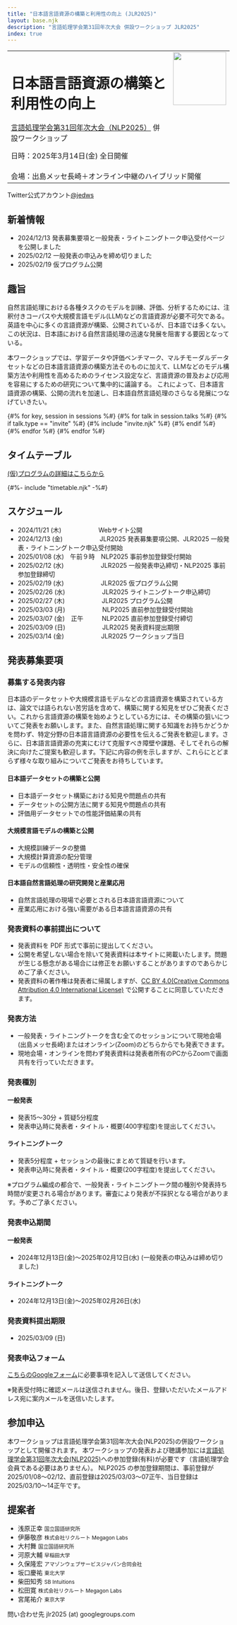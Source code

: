 ```yaml
---
title: "日本語言語資源の構築と利用性の向上 (JLR2025)"
layout: base.njk
description: "言語処理学会第31回年次大会 併設ワークショップ JLR2025"
index: true
---
```


<table><tr><td>
<h1>日本語言語資源の構築と利用性の向上</h1>
<a href="https://www.anlp.jp/nlp2025/">言語処理学会第31回年次大会（NLP2025）</a> 併設ワークショップ

日時：2025年3月14日(金) 全日開催
</td><td style="vertical-align:top;">
  <img src="https://jedworkshop.github.io/JLR2025/img/icon.png" style="width:120px;">  
</td>
</tr><tr><td colspan="2">
会場：出島メッセ長崎＋オンライン中継のハイブリッド開催  
</td></tr></table>

<div class="twitter_info">
  <div class="accoutn">Twitter公式アカウント<a href="https://twitter.com/jedws" target="_blank" rel="noreferrer">@jedws</a></div>
</div>

## 新着情報

<!--
- 2024/11/15 JLR2025公式Webサイトをオープンしました。
-->
- 2024/12/13 発表募集要項と一般発表・ライトニングトーク申込受付ページを公開しました
- 2025/02/12 一般発表の申込みを締め切りました
- 2025/02/19 仮プログラム公開
<!--
- 2025/02/28 本プログラム公開
- 2025/03/14 ワークショップは終了しました。たくさんのご参加、ありがとうございました。
- 2025/03/10 発表資料・プログラム最終版公開
-->

## 趣旨

自然言語処理における各種タスクのモデルを訓練、評価、分析するためには、注釈付きコーパスや大規模言語モデル(LLM)などの言語資源が必要不可欠である。
英語を中心に多くの言語資源が構築、公開されているが、日本語では多くない。
この状況は、日本語における自然言語処理の迅速な発展を阻害する要因となっている。

本ワークショップでは、学習データや評価ベンチマーク、マルチモーダルデータセットなどの日本語言語資源の構築方法そのものに加えて、LLMなどのモデル構築方法や利用性を高めるためのライセンス設定など、言語資源の普及および応用を容易にするための研究について集中的に議論する。
これによって、日本語言語資源の構築、公開の流れを加速し、日本語自然言語処理のさらなる発展につなげていきたい。

{#% for key, session in sessions %#}
{#% for talk in session.talks %#}
  {#% if talk.type == "invite" %#}
  {#% include "invite.njk" %#}
  {#% endif %#}
{#% endfor %#}
{#% endfor %#}

## タイムテーブル

[(仮)プログラムの詳細はこちらから](program)

{#%- include "timetable.njk" -%#}

## スケジュール

- <span class="expired">2024/11/21 (木)　　　　　　Webサイト公開</span>
- <span class="expired">2024/12/13 (金)　　　　　　JLR2025 発表募集要項公開、JLR2025 一般発表・ライトニングトーク申込受付開始</span>
- <span class="expired">2025/01/08 (水)　午前９時　NLP2025 事前参加登録受付開始</span>
- <span class="expired">2025/02/12 (水)　　　　　　JLR2025 一般発表申込締切・NLP2025 事前参加登録締切</span>
- <span class="expired">2025/02/19 (水)　　　　　　JLR2025 仮プログラム公開</span>
- 2025/02/26 (水)　　　　　　JLR2025 ライトニングトーク申込締切
- 2025/02/27 (木)　　　　　　JLR2025 プログラム公開
- 2025/03/03 (月)　　　　　　NLP2025 直前参加登録受付開始
- 2025/03/07 (金)　正午　　　NLP2025 直前参加登録受付締切
- 2025/03/09 (日)　　　　　　JLR2025 発表資料提出期限
- 2025/03/14 (金)　　　　　　JLR2025 ワークショップ当日

## 発表募集要項

### 募集する発表内容

日本語のデータセットや大規模言語モデルなどの言語資源を構築されている方は、論文では語られない苦労話を含めて、構築に関する知見をぜひご発表ください。これから言語資源の構築を始めようとしている方には、その構築の狙いについてご発表をお願いします。また、自然言語処理に関する知識をお持ちかどうかを問わず、特定分野の日本語言語資源の必要性を伝えるご発表を歓迎します。さらに、日本語言語資源の充実にむけて克服すべき障壁や課題、そしてそれらの解決に向けたご提案も歓迎します。下記に内容の例を示しますが、これらにとどまらず様々な取り組みについてご発表をお待ちしています。

#### 日本語データセットの構築と公開

- 日本語データセット構築における知見や問題点の共有
- データセットの公開方法に関する知見や問題点の共有
- 評価用データセットでの性能評価結果の共有

#### 大規模言語モデルの構築と公開

- 大規模訓練データの整備
- 大規模計算資源の配分管理
- モデルの信頼性・透明性・安全性の確保

#### 日本語自然言語処理の研究開発と産業応用

- 自然言語処理の現場で必要とされる日本語言語資源について
- 産業応用における強い需要がある日本語言語資源の共有

### 発表資料の事前提出について

- 発表資料を PDF 形式で事前に提出してください。
- 公開を希望しない場合を除いて発表資料は本サイトに掲載いたします。問題が生じる懸念がある場合には修正をお願いすることがありますのであらかじめご了承ください。
- 発表資料の著作権は発表者に帰属しますが、[CC BY 4.0(Creative Commons Attribution 4.0 International License)](https://creativecommons.org/licenses/by/4.0/deed.ja) で公開することに同意していただきます。

### 発表方法

- 一般発表・ライトニングトークを含む全てのセッションについて現地会場(出島メッセ長崎)またはオンライン(Zoom)のどちらからでも発表できます。
- 現地会場・オンラインを問わず発表資料は発表者所有のPCからZoomで画面共有を行っていただきます。

### 発表種別

#### 一般発表

- 発表15〜30分 + 質疑5分程度
- 発表申込時に発表者・タイトル・概要(400字程度)を提出してください。

#### ライトニングトーク

- 発表5分程度 + セッションの最後にまとめて質疑を行います。
- 発表申込時に発表者・タイトル・概要(200字程度)を提出してください。

※プログラム編成の都合で、一般発表・ライトニングトーク間の種別や発表持ち時間が変更される場合があります。審査により発表が不採択となる場合があります。予めご了承ください。

### 発表申込期間

#### 一般発表

- <span class="expired">2024年12月13日(金)～2025年02月12日(水)</span> (一般発表の申込みは締め切りました)

#### ライトニングトーク

- 2024年12月13日(金)～2025年02月26日(水)

### 発表資料提出期限

- 2025/03/09 (日)

### 発表申込フォーム

[こちらのGoogleフォーム](https://docs.google.com/forms/d/e/1FAIpQLSdg2riS-JyaA3yfWoVxPcC2snTVg5iZxplOAI6o96qHkaVVfQ/viewform)に必要事項を記入して送信してください。

※発表受付時に確認メールは送信されません。後日、登録いただいたメールアドレス宛に案内メールを送信いたします。

## 参加申込

本ワークショップは言語処理学会第31回年次大会(NLP2025)の併設ワークショップとして開催されます。
本ワークショップの発表および聴講参加には[言語処理学会第31回年次大会(NLP2025)](https://www.anlp.jp/nlp2025/)への参加登録(有料)が必要です（言語処理学会会員である必要はありません）。
NLP2025 の参加登録期間は、事前登録が2025/01/08〜02/12、直前登録は2025/03/03〜07正午、当日登録は2025/03/10〜14正午です。

## 提案者

- 浅原正幸 <small>国立国語研究所</small>
- 伊藤敬彦 <small>株式会社リクルート Megagon Labs</small>
- 大村舞 <small>国立国語研究所</small>
- 河原大輔 <small>早稲田大学</small>
- 久保隆宏 <small>アマゾンウェブサービスジャパン合同会社</small>
- 坂口慶祐 <small>東北大学</small>
- 柴田知秀 <small>SB Intuitions</small>
- 松田寛 <small>株式会社リクルート Megagon Labs</small>
- 宮尾祐介 <small>東京大学</small>

問い合わせ先 jlr2025 (at) googlegroups.com
